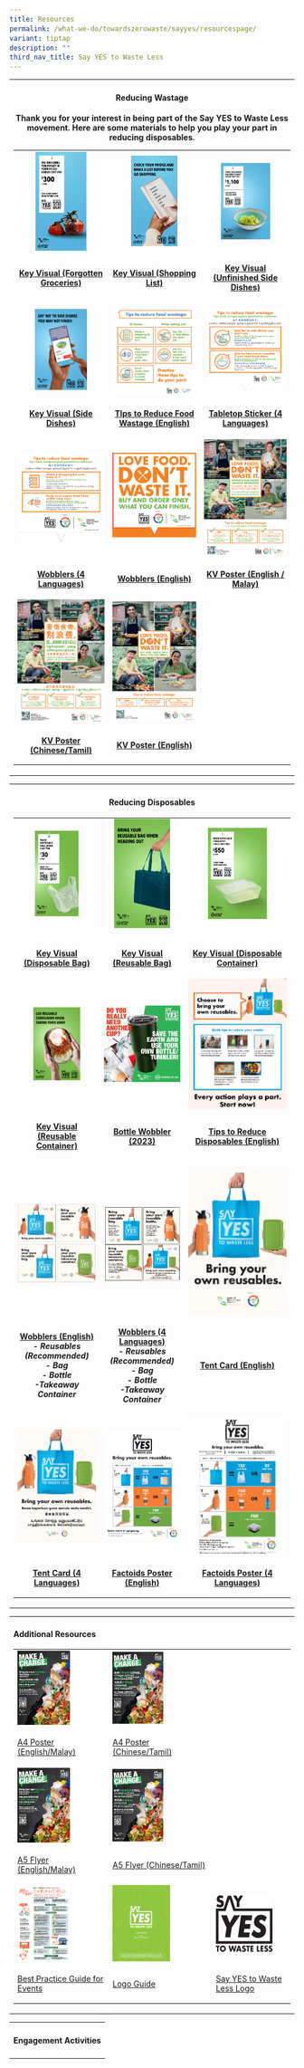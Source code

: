 ```yaml
---
title: Resources
permalink: /what-we-do/towardszerowaste/sayyes/resourcespage/
variant: tiptap
description: ""
third_nav_title: Say YES to Waste Less
---
```

<table style="minWidth: 75px">
<colgroup>
<col>
<col>
<col>
</colgroup>
<tbody>
<tr>
<th rowspan="2" colspan="3">
<h4>Reducing Wastage</h4>
<p>Thank you for your interest in being part of the Say YES to Waste Less
movement. Here are some materials to help you play your part in reducing
disposables.</p>
<table style="minWidth: 75px">
<colgroup>
<col>
<col>
<col>
</colgroup>
<tbody>
<tr>
<td rowspan="1" colspan="1"><a class="isomer-image-wrapper" href="/images/Say%20YES%20to%20Waste%20Less/Resources/forgotten_groceries_1.png"><img style="width: 58%;" height="auto" width="100%" alt="Forgotten Groceries" src="/images/Say YES to Waste Less/Resources/forgotten_groceries_tmb_medium.png"></a>
</td>
<td rowspan="1" colspan="1"><a class="isomer-image-wrapper" href="/images/Say%20YES%20to%20Waste%20Less/Resources/forgotten_groceries_2.png"><img style="width: 55%;" height="auto" width="100%" alt="Shopping List" src="/images/Say YES to Waste Less/Resources/shopping_list_tmb_medium.png"></a>
</td>
<td rowspan="1" colspan="1"><a class="isomer-image-wrapper" href="/images/Say%20YES%20to%20Waste%20Less/Resources/side_dishes_1bc1dc084536f49abadc64e4fdae95251.png"><img style="width: 60%;" height="auto" width="100%" alt="Side Dishes" src="/images/Say YES to Waste Less/Resources/side_dishes_1_tmb_medium.png"></a>
</td>
</tr>
<tr>
<td rowspan="1" colspan="1">
<p><a href="/images/Say%20YES%20to%20Waste%20Less/Resources/forgotten_groceries_1.png" rel="noopener noreferrer nofollow" target="_blank">Key Visual (Forgotten Groceries)</a>
</p>
</td>
<td rowspan="1" colspan="1">
<p><a href="/images/Say%20YES%20to%20Waste%20Less/Resources/forgotten_groceries_2.png" rel="noopener noreferrer nofollow" target="_blank">Key Visual (Shopping List)</a>
</p>
</td>
<td rowspan="1" colspan="1">
<p><a href="/images/Say%20YES%20to%20Waste%20Less/Resources/side_dishes_1bc1dc084536f49abadc64e4fdae95251.png" rel="noopener noreferrer nofollow" target="_blank">Key Visual (Unfinished Side Dishes)</a>
</p>
</td>
</tr>
<tr>
<td rowspan="1" colspan="1"><a class="isomer-image-wrapper" href="/images/Say%20YES%20to%20Waste%20Less/Resources/side_dishes_2.png"><img style="width: 60%;" height="auto" width="100%" alt="Side Dishes 2" src="/images/Say YES to Waste Less/Resources/side_dishes_2_tmb_medium.png"></a>
</td>
<td rowspan="1" colspan="1"><a class="isomer-image-wrapper" href="/images/Say%20YES%20to%20Waste%20Less/Resources/tips_to_reduce_food_wastage.png"><img style="width: 100%" height="auto" width="100%" alt="Tips to Reduce Food Wastage" src="/images/Say YES to Waste Less/Resources/tips_to_reduce_food_wastage_tmb_thumb200.png"></a>
</td>
<td rowspan="1" colspan="1">
<div class="isomer-image-wrapper">
<img style="width: 100%" height="auto" width="100%" alt="Tabletop Stker" src="/images/Say YES to Waste Less/Resources/tabletop_stker_tmb_thumb200.png">
</div>
</td>
</tr>
<tr>
<td rowspan="1" colspan="1">
<p><a href="/images/Say%20YES%20to%20Waste%20Less/Resources/side_dishes_2.png" rel="noopener noreferrer nofollow" target="_blank">Key Visual (Side Dishes)</a>
</p>
</td>
<td rowspan="1" colspan="1">
<p><a href="/images/Say%20YES%20to%20Waste%20Less/Resources/tips_to_reduce_food_wastage.png" rel="noopener noreferrer nofollow" target="_blank">TIps to Reduce Food Wastage (English)</a>
</p>
</td>
<td rowspan="1" colspan="1">
<p><a href="/files/Say%20YES%20to%20Waste%20Less/nea_284_t20_fwr_tabletopstk_emct.pdf" rel="noopener noreferrer nofollow" target="_blank">Tabletop Sticker (4 Languages)</a>
</p>
</td>
</tr>
<tr>
<td rowspan="1" colspan="1">
<div class="isomer-image-wrapper">
<img style="width: 100%" height="auto" width="100%" alt="FWR Wobbler EMCT" src="/images/Say YES to Waste Less/Resources/fwr_wobbler_emct_tmb_thumb200.png">
</div>
</td>
<td rowspan="1" colspan="1">
<div class="isomer-image-wrapper">
<img style="width: 100%" height="auto" width="100%" alt="FWR wobbler" src="/images/Say YES to Waste Less/Resources/fwr_wobbler_tmb_thumb200.png">
</div>
</td>
<td rowspan="1" colspan="1">
<div class="isomer-image-wrapper">
<img style="width: 100%" height="auto" width="100%" alt="KV poster EM" src="/images/Say YES to Waste Less/Resources/kv_poster_em_tmb_thumb200.png">
</div>
</td>
</tr>
<tr>
<td rowspan="1" colspan="1">
<p><a href="/files/Say%20YES%20to%20Waste%20Less/nea_296_t20_fwr_wobbler_emct.pdf" rel="noopener noreferrer nofollow" target="_blank">Wobblers (4 Languages)</a>
</p>
</td>
<td rowspan="1" colspan="1">
<p><a href="/files/Say%20YES%20to%20Waste%20Less/nea_280_t20_fwr_wobbler.pdf" rel="noopener noreferrer nofollow" target="_blank">Wobblers (English)</a>
</p>
</td>
<td rowspan="1" colspan="1">
<p><a href="/files/Say%20YES%20to%20Waste%20Less/nea_298_t20_fwr_kv_a3_poster_em_v10.pdf" rel="noopener noreferrer nofollow" target="_blank">KV Poster (English / Malay)</a>
</p>
</td>
</tr>
<tr>
<td rowspan="1" colspan="1">
<div class="isomer-image-wrapper">
<img style="width: 100%" height="auto" width="100%" alt="KV poster CT" src="/images/Say YES to Waste Less/Resources/kv_poster_ct_tmb_thumb200.png">
</div>
</td>
<td rowspan="1" colspan="1">
<div class="isomer-image-wrapper">
<img style="width: 100%" height="auto" width="100%" alt="KV poster eng" src="/images/Say YES to Waste Less/Resources/kv_poster_eng_tmb_thumb200.png">
</div>
</td>
<td rowspan="1" colspan="1">
<p></p>
</td>
</tr>
<tr>
<td rowspan="1" colspan="1">
<p><a href="/files/Say%20YES%20to%20Waste%20Less/nea_298_t20_fwr_kv_a3_poster_ct_v19_path.pdf" rel="noopener noreferrer nofollow" target="_blank">KV Poster (Chinese/Tamil)</a>
</p>
</td>
<td rowspan="1" colspan="1">
<p><a href="/files/Say%20YES%20to%20Waste%20Less/nea_297_t20_fwr_kv_a3_poster_english_r4.pdf" rel="noopener noreferrer nofollow" target="_blank">KV Poster (English)</a>
</p>
</td>
<td rowspan="1" colspan="1">
<p></p>
</td>
</tr>
</tbody>
</table>
<p></p>
</th>
</tr>
<tr></tr>
</tbody>
</table>
<p></p>
<table style="minWidth: 75px">
<colgroup>
<col>
<col>
<col>
</colgroup>
<tbody>
<tr>
<th rowspan="3" colspan="3">
<h4>Reducing Disposables</h4>
<p></p>
<table style="minWidth: 75px">
<colgroup>
<col>
<col>
<col>
</colgroup>
<tbody>
<tr>
<td rowspan="1" colspan="1"><a class="isomer-image-wrapper" href="/images/Say%20YES%20to%20Waste%20Less/Resources/disposable_bags_1.png"><img style="width: 55%;" height="auto" width="100%" alt="Key Visual – Disposables (Disposable bag)" src="/images/Say YES to Waste Less/Resources/key_visual_disposables__disposable_bag__tmb_medium.png"></a>
<p></p>
</td>
<td rowspan="1" colspan="1"><a class="isomer-image-wrapper" href="/images/Say%20YES%20to%20Waste%20Less/Resources/disposable_bags_2.png"><img style="width: 73%;" height="auto" width="100%" alt="Key Visual (Reusable Bag)" src="/images/Say YES to Waste Less/Resources/disposable_bags_2_tmb_medium.png"></a>
<p></p>
</td>
<td rowspan="1" colspan="1"><a class="isomer-image-wrapper" href="/images/Say%20YES%20to%20Waste%20Less/Resources/disposable_containers_1.png"><img style="width: 60%;" height="auto" width="100%" alt="Key Visual (Disposable Container)" src="/images/Say YES to Waste Less/Resources/disposable_container_tmb_medium.png"></a>
<p></p>
</td>
</tr>
<tr>
<td rowspan="1" colspan="1">
<p><a href="/images/Say%20YES%20to%20Waste%20Less/Resources/disposable_bags_1.png" rel="noopener noreferrer nofollow" target="_blank">Key Visual (Disposable Bag)</a>
</p>
</td>
<td rowspan="1" colspan="1">
<p><a href="/images/Say%20YES%20to%20Waste%20Less/Resources/disposable_bags_2.png" rel="noopener noreferrer nofollow" target="_blank">Key Visual (Reusable Bag)</a>
</p>
</td>
<td rowspan="1" colspan="1">
<p><a href="/images/Say%20YES%20to%20Waste%20Less/Resources/disposable_containers_1.png" rel="noopener noreferrer nofollow" target="_blank">Key Visual (Disposable Container)</a>
</p>
</td>
</tr>
<tr>
<td rowspan="1" colspan="1"><a class="isomer-image-wrapper" href="/images/Say%20YES%20to%20Waste%20Less/Resources/disposable_containers_2.png"><img style="width: 60%;" height="auto" width="100%" alt="Reusable Container" src="/images/Say YES to Waste Less/Resources/reusable_container_tmb_medium.png"></a>
</td>
<td rowspan="1" colspan="1"><a class="isomer-image-wrapper" href="/images/Say%20YES%20to%20Waste%20Less/Resources/nea_sytwl_wobbler_rgb.jpg"><img style="width: 100%" height="auto" width="100%" alt="SYTWL Wobblers 2023" src="/images/Say YES to Waste Less/Resources/sytwl_wobbler_2023_tmb_thumb200.jpg"></a>
</td>
<td rowspan="1" colspan="1"><a class="isomer-image-wrapper" href="/images/Say%20YES%20to%20Waste%20Less/Resources/tips_to_reduce_disposables.png"><img style="width: 100%" height="auto" width="100%" alt="SYTWL wobblers/stickers_eng" src="/images/Say YES to Waste Less/Resources/tips_to_reduce_disposables_tmb_thumb200.png"></a>
</td>
</tr>
<tr>
<td rowspan="1" colspan="1">
<p><a href="/images/Say%20YES%20to%20Waste%20Less/Resources/disposable_containers_2.png" rel="noopener noreferrer nofollow" target="_blank">Key Visual (Reusable Container)</a>
</p>
</td>
<td rowspan="1" colspan="1">
<p><a href="/images/Say%20YES%20to%20Waste%20Less/Resources/nea_sytwl_wobbler_rgb.jpg" rel="noopener noreferrer nofollow" target="_blank">Bottle Wobbler (2023)</a>
</p>
</td>
<td rowspan="1" colspan="1">
<p><a href="/images/Say%20YES%20to%20Waste%20Less/Resources/tips_to_reduce_disposables.png" rel="noopener noreferrer nofollow" target="_blank">Tips to Reduce Disposables&nbsp;(English)</a>
</p>
</td>
</tr>
<tr>
<td rowspan="1" colspan="1">
<p></p>
</td>
<td rowspan="1" colspan="1">
<p></p>
</td>
<td rowspan="1" colspan="1">
<p></p>
</td>
</tr>
<tr>
<td rowspan="1" colspan="1">
<div class="isomer-image-wrapper">
<img style="width: 100%" height="auto" width="100%" alt="SYTWL wobblers/stickers_eng" src="/images/Say YES to Waste Less/Resources/sytwl_wobblers_stickers_eng_tmb_thumb200.png">
</div>
</td>
<td rowspan="1" colspan="1"><a class="isomer-image-wrapper" href="/files/Say%20YES%20to%20Waste%20Less/rd_wobblers_x_4__english_.pdf"><img style="width: 100%" height="auto" width="100%" alt="Wobblers_stickers_4language" src="/images/Say YES to Waste Less/Resources/wobblers_stickers_4language_tmb_thumb200.png"></a>
</td>
<td rowspan="1" colspan="1">
<div class="isomer-image-wrapper">
<img style="width: 100%" height="auto" width="100%" alt="Tent card (English)" src="/images/Say YES to Waste Less/Resources/tent_card__english__tmb_thumb200.png">
</div>
</td>
</tr>
<tr>
<td rowspan="1" colspan="1">
<p><a href="/files/Say%20YES%20to%20Waste%20Less/rd_wobblers_x_4__english_.pdf" rel="noopener noreferrer nofollow" target="_blank">Wobblers (English)</a>
<br><em>- Reusables (Recommended)</em>
<br><em>- Bag</em>
<br><em>- Bottle</em>
<br><em>-Takeaway Container</em>
</p>
</td>
<td rowspan="1" colspan="1">
<p><a href="/files/Say%20YES%20to%20Waste%20Less/rd_wobblers_x_4__emct_.pdf" rel="noopener noreferrer nofollow" target="_blank"><u>Wobblers (4 Languages)</u></a>
<br><em>- Reusables (Recommended)</em>
<br><em>- Bag</em>
<br><em>- Bottle</em>
<br><em>-Takeaway Container</em>
</p>
</td>
<td rowspan="1" colspan="1">
<p><a href="/files/Say%20YES%20to%20Waste%20Less/rd_tent_card__english_.pdf" rel="noopener noreferrer nofollow" target="_blank">Tent Card (English)</a>
</p>
</td>
</tr>
<tr>
<td rowspan="1" colspan="1">
<div class="isomer-image-wrapper">
<img style="width: 100%" height="auto" width="100%" alt="SYTWL tent card_4 lang" src="/images/Say YES to Waste Less/Resources/sytwl_tent_card_4_lang_tmb_thumb200.png">
</div>
</td>
<td rowspan="1" colspan="1">
<div class="isomer-image-wrapper">
<img style="width: 100%" height="auto" width="100%" alt="SYTWLfactoids" src="/images/Say YES to Waste Less/Resources/sytwlfactoids_tmb_thumb200.png">
</div>
</td>
<td rowspan="1" colspan="1">
<div class="isomer-image-wrapper">
<img style="width: 100%" height="auto" width="100%" alt="SYTWLfactoids EMCT" src="/images/Say YES to Waste Less/Resources/sytwlfactoids_emct_tmb_thumb200.png">
</div>
</td>
</tr>
<tr>
<td rowspan="1" colspan="1">
<p><a href="/files/Say%20YES%20to%20Waste%20Less/rd_tent_card__emct_.pdf" rel="noopener noreferrer nofollow" target="_blank">Tent Card (4 Languages)</a>
</p>
</td>
<td rowspan="1" colspan="1">
<p><a href="/files/Say%20YES%20to%20Waste%20Less/nea_262_t20_rd_2020_factoids_poster_a3__en_.pdf" rel="noopener noreferrer nofollow" target="_blank">Factoids Poster (English)</a>
</p>
</td>
<td rowspan="1" colspan="1">
<p><a href="/files/Say%20YES%20to%20Waste%20Less/nea_263_t20_rd_2020_factoids_poster_a3__emct_.pdf" rel="noopener noreferrer nofollow" target="_blank">Factoids Poster (4 Languages)</a>
</p>
</td>
</tr>
</tbody>
</table>
<p></p>
</th>
</tr>
<tr></tr>
<tr></tr>
</tbody>
</table>
<p></p>
<table style="minWidth: 75px">
<colgroup>
<col>
<col>
<col>
</colgroup>
<tbody>
<tr>
<td rowspan="1" colspan="3">
<h4>Additional Resources</h4>
<table style="minWidth: 75px">
<colgroup>
<col>
<col>
<col>
</colgroup>
<tbody>
<tr>
<td rowspan="7" colspan="1"><a class="isomer-image-wrapper" href="/images/Say%20YES%20to%20Waste%20Less/Resources/nea_sytwl_a4_em_rgb.jpg"><img style="width: 60%;" height="auto" width="100%" alt="A4 Poster (English/Malay)" src="/images/Say YES to Waste Less/Resources/a4_poster__english_malay__tmb_thumb200.jpg"></a>
</td>
<td rowspan="7" colspan="1"><a class="isomer-image-wrapper" href="/images/Say%20YES%20to%20Waste%20Less/Resources/nea_sytwl_a4_ct_rgb.jpg"><img style="width: 53%;" height="auto" width="100%" alt="A4 Poster (Chinese/Tamil)" src="/images/Say YES to Waste Less/Resources/a4_poster__chinese_tamil__tmb_thumb200.jpg"></a>
</td>
<td rowspan="7" colspan="1">
<p></p>
</td>
</tr>
<tr></tr>
<tr></tr>
<tr></tr>
<tr></tr>
<tr></tr>
<tr></tr>
<tr>
<td rowspan="1" colspan="1">
<p><a href="/images/Say%20YES%20to%20Waste%20Less/Resources/nea_sytwl_a4_em_rgb.jpg" rel="noopener noreferrer nofollow" target="_blank">A4 Poster (English/Malay)</a>
</p>
</td>
<td rowspan="1" colspan="1">
<p><a href="/images/Say%20YES%20to%20Waste%20Less/Resources/nea_sytwl_a4_ct_rgb.jpg" rel="noopener noreferrer nofollow" target="_blank">A4 Poster (Chinese/Tamil)</a>
</p>
</td>
<td rowspan="1" colspan="1">
<p></p>
</td>
</tr>
<tr>
<td rowspan="1" colspan="1"><a class="isomer-image-wrapper" href="/images/Say%20YES%20to%20Waste%20Less/Resources/nea_sytwl_a5_em_rgb.jpg"><img style="width: 60%;" height="auto" width="100%" alt="A5 Flyer (English/Malay)" src="/images/Say YES to Waste Less/Resources/a5_flyer__english_malay__tmb_thumb200.jpg"></a>
</td>
<td rowspan="1" colspan="1"><a class="isomer-image-wrapper" href="/images/Say%20YES%20to%20Waste%20Less/Resources/nea_sytwl_a5_ct_rgb.jpg"><img style="width: 53%;" height="auto" width="100%" alt="A5 Flyer (Chinese/Tamil)" src="/images/Say YES to Waste Less/Resources/sytwl_a5_flyer__chinese_tamil__tmb_thumb200.jpg"></a>
</td>
<td rowspan="1" colspan="1">
<p></p>
</td>
</tr>
<tr>
<td rowspan="1" colspan="1">
<p><a href="/images/Say%20YES%20to%20Waste%20Less/Resources/nea_sytwl_a5_em_rgb.jpg" rel="noopener noreferrer nofollow" target="_blank">A5 Flyer (English/Malay)</a>
</p>
</td>
<td rowspan="1" colspan="1">
<p><a href="/images/Say%20YES%20to%20Waste%20Less/Resources/nea_sytwl_a5_ct_rgb.jpg" rel="noopener noreferrer nofollow" target="_blank">A5 Flyer (Chinese/Tamil)</a>
</p>
</td>
<td rowspan="1" colspan="1">
<p></p>
</td>
</tr>
<tr>
<td rowspan="1" colspan="1">
<div class="isomer-image-wrapper">
<img style="width: 60%;" height="auto" width="100%" alt="Environmentally-friendly event guidelines" src="/images/Say YES to Waste Less/Resources/environmentally_friendly_event_guidelines_tmb_thumb200.png">
</div>
</td>
<td rowspan="1" colspan="1">
<div class="isomer-image-wrapper">
<img style="width: 60%;" height="auto" width="100%" alt="SYTWL Style Guide V11" src="/images/Say YES to Waste Less/Resources/sytwl_style_guide_v11_tmb_ze_300_300.png">
</div>
</td>
<td rowspan="1" colspan="1">
<div class="isomer-image-wrapper">
<img style="width: 80%;" height="auto" width="100%" alt="SYTWL Generic" src="/images/Say YES to Waste Less/Resources/sytwl_generic_tmb_thumb200.png">
</div>
</td>
</tr>
<tr>
<td rowspan="1" colspan="1">
<p><a href="/files/Say%20YES%20to%20Waste%20Less/environmentally_friendly_events_guidelines.pdf" rel="noopener noreferrer nofollow" target="_blank">Best Practice Guide for Events</a>
</p>
</td>
<td rowspan="1" colspan="1">
<p><a href="/files/Say YES to Waste Less/SYTWL_Style_Guide_30Aug_compressed.pdf" rel="noopener noreferrer nofollow" target="_blank">Logo Guide</a>
</p>
</td>
<td rowspan="1" colspan="1">
<p><a href="/images/Say%20YES%20to%20Waste%20Less/Resources/sytwl_generic.png" rel="noopener noreferrer nofollow" target="_blank">Say YES to Waste Less Logo</a>
</p>
</td>
</tr>
</tbody>
</table>
</td>
</tr>
</tbody>
</table>
<p></p>
<table style="minWidth: 75px">
<colgroup>
<col>
<col>
<col>
</colgroup>
<tbody>
<tr>
<th rowspan="3" colspan="3">
<h4>Engagement Activities</h4>
<h4></h4>
</th>
</tr>
<tr></tr>
<tr></tr>
</tbody>
</table>
<p></p>